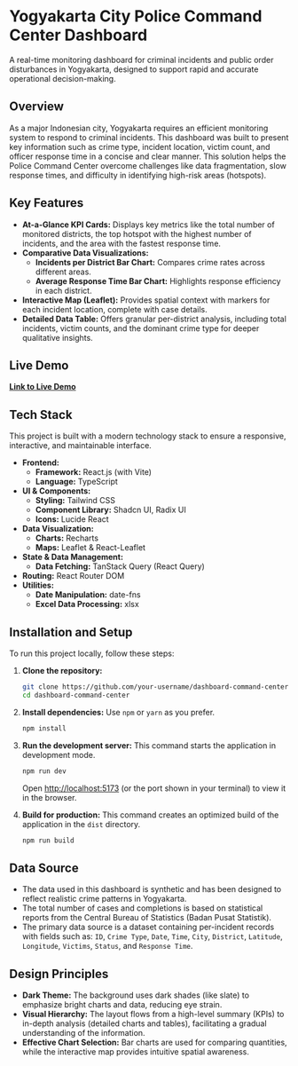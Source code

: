 # Yogyakarta City Police Command Center Dashboard

A real-time monitoring dashboard for criminal incidents and public order disturbances in Yogyakarta, designed to support rapid and accurate operational decision-making.

## Overview

As a major Indonesian city, Yogyakarta requires an efficient monitoring system to respond to criminal incidents. This dashboard was built to present key information such as crime type, incident location, victim count, and officer response time in a concise and clear manner. This solution helps the Police Command Center overcome challenges like data fragmentation, slow response times, and difficulty in identifying high-risk areas (hotspots).

## Key Features

  - **At-a-Glance KPI Cards:** Displays key metrics like the total number of monitored districts, the top hotspot with the highest number of incidents, and the area with the fastest response time.
  - **Comparative Data Visualizations:**
      - **Incidents per District Bar Chart:** Compares crime rates across different areas.
      - **Average Response Time Bar Chart:** Highlights response efficiency in each district.
  - **Interactive Map (Leaflet):** Provides spatial context with markers for each incident location, complete with case details.
  - **Detailed Data Table:** Offers granular per-district analysis, including total incidents, victim counts, and the dominant crime type for deeper qualitative insights.

## Live Demo

[**Link to Live Demo**](https://crime-monitoring-dashboard-yogyakarta.netlify.app/)

## Tech Stack

This project is built with a modern technology stack to ensure a responsive, interactive, and maintainable interface.

  - **Frontend:**
      - **Framework:** React.js (with Vite)
      - **Language:** TypeScript
  - **UI & Components:**
      - **Styling:** Tailwind CSS
      - **Component Library:** Shadcn UI, Radix UI
      - **Icons:** Lucide React
  - **Data Visualization:**
      - **Charts:** Recharts
      - **Maps:** Leaflet & React-Leaflet
  - **State & Data Management:**
      - **Data Fetching:** TanStack Query (React Query)
  - **Routing:** React Router DOM
  - **Utilities:**
      - **Date Manipulation:** date-fns
      - **Excel Data Processing:** xlsx

## Installation and Setup

To run this project locally, follow these steps:

1.  **Clone the repository:**

    ```bash
    git clone https://github.com/your-username/dashboard-command-center.git
    cd dashboard-command-center
    ```

2.  **Install dependencies:**
    Use `npm` or `yarn` as you prefer.

    ```bash
    npm install
    ```

3.  **Run the development server:**
    This command starts the application in development mode.

    ```bash
    npm run dev
    ```

    Open [http://localhost:5173](https://www.google.com/search?q=http://localhost:5173) (or the port shown in your terminal) to view it in the browser.

4.  **Build for production:**
    This command creates an optimized build of the application in the `dist` directory.

    ```bash
    npm run build
    ```

## Data Source

  - The data used in this dashboard is synthetic and has been designed to reflect realistic crime patterns in Yogyakarta.
  - The total number of cases and completions is based on statistical reports from the Central Bureau of Statistics (Badan Pusat Statistik).
  - The primary data source is a dataset containing per-incident records with fields such as: `ID`, `Crime Type`, `Date`, `Time`, `City`, `District`, `Latitude`, `Longitude`, `Victims`, `Status`, and `Response Time`.

## Design Principles

  - **Dark Theme:** The background uses dark shades (like slate) to emphasize bright charts and data, reducing eye strain.
  - **Visual Hierarchy:** The layout flows from a high-level summary (KPIs) to in-depth analysis (detailed charts and tables), facilitating a gradual understanding of the information.
  - **Effective Chart Selection:** Bar charts are used for comparing quantities, while the interactive map provides intuitive spatial awareness.
